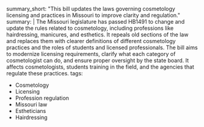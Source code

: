 summary_short: "This bill updates the laws governing cosmetology licensing and practices in Missouri to improve clarity and regulation."
summary: |
  The Missouri legislature has passed HB1491 to change and update the rules related to cosmetology, including professions like hairdressing, manicures, and esthetics. It repeals old sections of the law and replaces them with clearer definitions of different cosmetology practices and the roles of students and licensed professionals. The bill aims to modernize licensing requirements, clarify what each category of cosmetologist can do, and ensure proper oversight by the state board. It affects cosmetologists, students training in the field, and the agencies that regulate these practices.
tags:
  - Cosmetology
  - Licensing
  - Profession regulation
  - Missouri law
  - Estheticians
  - Hairdressing
